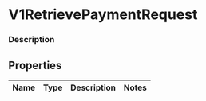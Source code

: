 
# V1RetrievePaymentRequest

### Description



## Properties
Name | Type | Description | Notes
------------ | ------------- | ------------- | -------------



